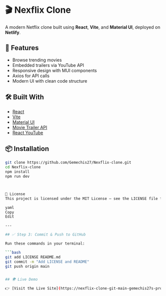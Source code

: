 # 🎬 Nexflix Clone

A modern Netflix clone built using **React**, **Vite**, and **Material UI**, deployed on **Netlify**.

## 🚀 Features

- Browse trending movies
- Embedded trailers via YouTube API
- Responsive design with MUI components
- Axios for API calls
- Modern UI with clean code structure

## 🛠 Built With

- [React](https://reactjs.org/)
- [Vite](https://vitejs.dev/)
- [Material UI](https://mui.com/)
- [Movie Trailer API](https://www.npmjs.com/package/movie-trailer)
- [React YouTube](https://www.npmjs.com/package/react-youtube)

## 📦 Installation

```bash
git clone https://github.com/Gemechis27/Nexflix-clone.git
cd Nexflix-clone
npm install
npm run dev



📄 License
This project is licensed under the MIT License — see the LICENSE file for details.

yaml
Copy
Edit

---

## ✅ Step 3: Commit & Push to GitHub

Run these commands in your terminal:

```bash
git add LICENSE README.md
git commit -m "Add LICENSE and README"
git push origin main


## 🌍 Live Demo

👉 [Visit the Live Site](https://nexflix-clone-git-main-gemechis27s-projects.vercel.app/)
